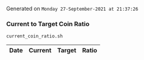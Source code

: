 Generated on `Monday 27-September-2021 at 21:37:26`

### Current to Target Coin Ratio
`current_coin_ratio.sh`

Date|Current|Target|Ratio
---|---|---|---

